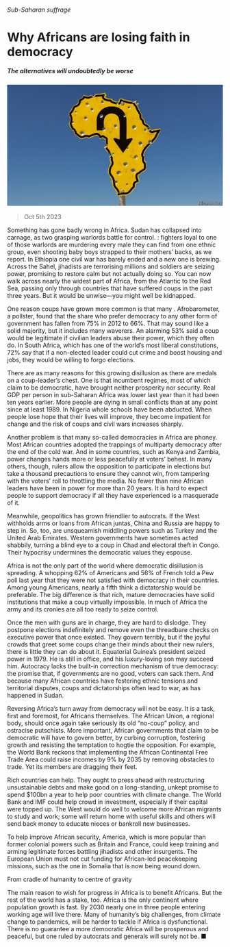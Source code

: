 ###### Sub-Saharan suffrage

# Why Africans are losing faith in democracy 

##### The alternatives will undoubtedly be worse 

![image](images/20231007_LDD002.jpg) 

> Oct 5th 2023 

Something has gone badly wrong in Africa. Sudan has collapsed into carnage, as two grasping warlords battle for control. : fighters loyal to one of those warlords are murdering every male they can find from one ethnic group, even shooting baby boys strapped to their mothers’ backs, as we report. In Ethiopia one civil war has barely ended and a new one is brewing. Across the Sahel, jihadists are terrorising millions and soldiers are seizing power, promising to restore calm but not actually doing so. You can now walk across nearly the widest part of Africa, from the Atlantic to the Red Sea, passing only through countries that have suffered coups in the past three years. But it would be unwise—you might well be kidnapped.

One reason coups have grown more common is that many . Afrobarometer, a pollster, found that the share who prefer democracy to any other form of government has fallen from 75% in 2012 to 66%. That may sound like a solid majority, but it includes many waverers. An alarming 53% said a coup would be legitimate if civilian leaders abuse their power, which they often do. In South Africa, which has one of the world’s most liberal constitutions, 72% say that if a non-elected leader could cut crime and boost housing and jobs, they would be willing to forgo elections. 

There are as many reasons for this growing disillusion as there are medals on a coup-leader’s chest. One is that incumbent regimes, most of which claim to be democratic, have brought neither prosperity nor security. Real GDP per person in sub-Saharan Africa was lower last year than it had been ten years earlier. More people are dying in small conflicts than at any point since at least 1989. In Nigeria whole schools have been abducted. When people lose hope that their lives will improve, they become impatient for change and the risk of coups and civil wars increases sharply.

Another problem is that many so-called democracies in Africa are phoney. Most African countries adopted the trappings of multiparty democracy after the end of the cold war. And in some countries, such as Kenya and Zambia, power changes hands more or less peacefully at voters’ behest. In many others, though, rulers allow the opposition to participate in elections but take a thousand precautions to ensure they cannot win, from tampering with the voters’ roll to throttling the media. No fewer than nine African leaders have been in power for more than 20 years. It is hard to expect people to support democracy if all they have experienced is a masquerade of it.

Meanwhile, geopolitics has grown friendlier to autocrats. If the West withholds arms or loans from African juntas, China and Russia are happy to step in. So, too, are unsqueamish middling powers such as Turkey and the United Arab Emirates. Western governments have sometimes acted shabbily, turning a blind eye to a coup in Chad and electoral theft in Congo. Their hypocrisy undermines the democratic values they espouse. 

Africa is not the only part of the world where democratic disillusion is spreading. A whopping 62% of Americans and 56% of French told a Pew poll last year that they were not satisfied with democracy in their countries. Among young Americans, nearly a fifth think a dictatorship would be preferable. The big difference is that rich, mature democracies have solid institutions that make a coup virtually impossible. In much of Africa the army and its cronies are all too ready to seize control. 

Once the men with guns are in charge, they are hard to dislodge. They postpone elections indefinitely and remove even the threadbare checks on executive power that once existed. They govern terribly, but if the joyful crowds that greet some coups change their minds about their new rulers, there is little they can do about it. Equatorial Guinea’s president seized power in 1979. He is still in office, and his luxury-loving son may succeed him. Autocracy lacks the built-in correction mechanism of true democracy: the promise that, if governments are no good, voters can sack them. And because many African countries have festering ethnic tensions and territorial disputes, coups and dictatorships often lead to war, as has happened in Sudan. 

Reversing Africa’s turn away from democracy will not be easy. It is a task, first and foremost, for Africans themselves. The African Union, a regional body, should once again take seriously its old “no-coup” policy, and ostracise putschists. More important, African governments that claim to be democratic will have to govern better, by curbing corruption, fostering growth and resisting the temptation to hogtie the opposition. For example, the World Bank reckons that implementing the African Continental Free Trade Area could raise incomes by 9% by 2035 by removing obstacles to trade. Yet its members are dragging their feet. 

Rich countries can help. They ought to press ahead with restructuring unsustainable debts and make good on a long-standing, unkept promise to spend $100bn a year to help poor countries with climate change. The World Bank and IMF could help crowd in investment, especially if their capital were topped up. The West would do well to welcome more African migrants to study and work; some will return home with useful skills and others will send back money to educate nieces or bankroll new businesses. 

To help improve African security, America, which is more popular than former colonial powers such as Britain and France, could keep training and arming legitimate forces battling jihadists and other insurgents. The European Union must not cut funding for African-led peacekeeping missions, such as the one in Somalia that is now being wound down. 

From cradle of humanity to centre of gravity

The main reason to wish for progress in Africa is to benefit Africans. But the rest of the world has a stake, too. Africa is the only continent where population growth is fast. By 2030 nearly one in three people entering working age will live there. Many of humanity’s big challenges, from climate change to pandemics, will be harder to tackle if Africa is dysfunctional. There is no guarantee a more democratic Africa will be prosperous and peaceful, but one ruled by autocrats and generals will surely not be. ■


